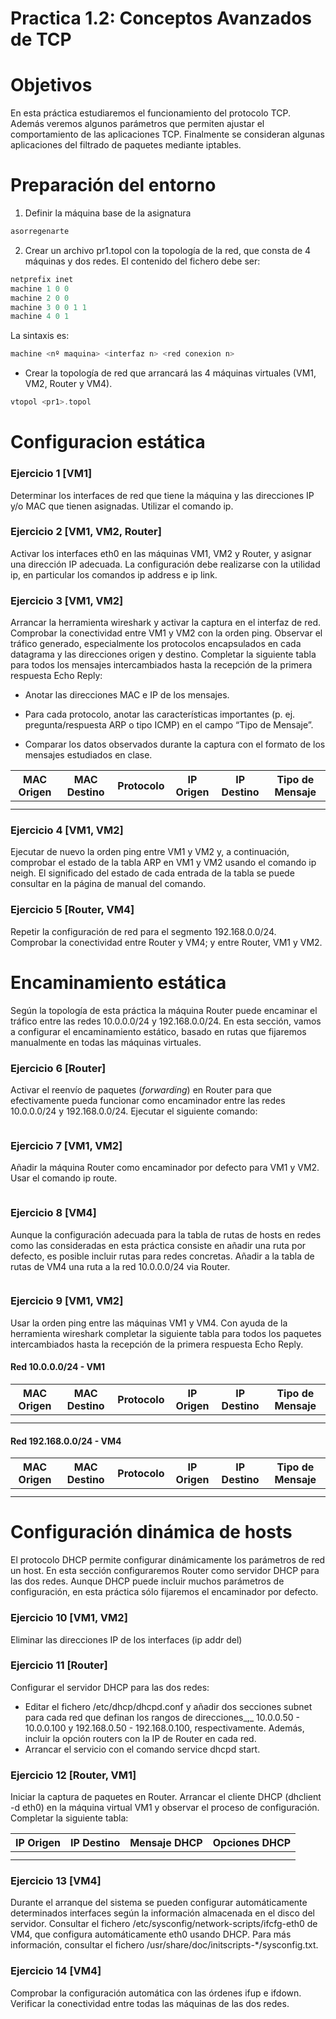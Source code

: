 # Practica 1.2: Conceptos Avanzados de TCP

# Objetivos
En esta práctica estudiaremos el funcionamiento del protocolo TCP. Además veremos algunos parámetros que permiten ajustar el comportamiento de las aplicaciones TCP. Finalmente se consideran algunas aplicaciones del filtrado de paquetes mediante iptables.

# Preparación del entorno

 1. Definir la máquina base de la asignatura

```c
asorregenarte
```
 2. Crear un archivo pr1.topol con la topología de la red, que consta de 4 máquinas y dos redes. El contenido del fichero debe ser:
```c
netprefix inet
machine 1 0 0
machine 2 0 0
machine 3 0 0 1 1
machine 4 0 1
```
La sintaxis es:

```c
machine <nº maquina> <interfaz n> <red conexion n>
```
 - Crear la topología de red que arrancará las 4 máquinas virtuales (VM1, VM2, Router y VM4).
```c
vtopol <pr1>.topol
```
# Configuracion estática

### Ejercicio 1 [VM1]
Determinar los interfaces de red que tiene la máquina y las direcciones IP y/o MAC que tienen asignadas. Utilizar el comando ip.
### Ejercicio 2 [VM1, VM2, Router]
Activar los interfaces eth0 en las máquinas VM1, VM2 y Router, y asignar una dirección IP adecuada. La configuración debe realizarse con la utilidad ip, en particular los comandos ip address e ip link.
### Ejercicio 3 [VM1, VM2]
Arrancar la herramienta wireshark y activar la captura en el interfaz de red. Comprobar la conectividad entre VM1 y VM2 con la orden ping. Observar el tráfico generado, especialmente los protocolos encapsulados en cada datagrama y las direcciones origen y destino.
Completar la siguiente tabla para todos los mensajes intercambiados hasta la recepción de la primera respuesta Echo Reply:
 - Anotar las direcciones MAC e IP de los mensajes.
   
  -  Para cada protocolo, anotar las características importantes (p. ej.
   pregunta/respuesta ARP o tipo ICMP) en el campo “Tipo de Mensaje”.
   
 -  Comparar los datos observados durante la captura con el formato de los mensajes estudiados en clase.
 
|MAC Origen| MAC Destino | Protocolo | IP Origen | IP Destino | Tipo de Mensaje
|--|--|--|--|--|--|
|  |  |  |  |  |
|  |  |  |  |  |
### Ejercicio 4 [VM1, VM2]
Ejecutar de nuevo la orden ping entre VM1 y VM2 y, a continuación, comprobar el estado de la tabla ARP en VM1 y VM2 usando el comando ip neigh. El significado del estado de cada entrada de la tabla se puede consultar en la página de manual del comando.

### Ejercicio 5 [Router, VM4]
Repetir la configuración de red para el segmento 192.168.0.0/24. Comprobar la conectividad entre Router y VM4; y entre Router, VM1 y VM2.

# Encaminamiento estática

Según la topología de esta práctica la máquina Router puede encaminar el tráfico entre las redes 10.0.0.0/24 y 192.168.0.0/24. En esta sección, vamos a configurar el encaminamiento estático, basado en rutas que fijaremos manualmente en todas las máquinas virtuales.
### Ejercicio 6 [Router]
Activar el reenvío de paquetes (_forwarding_) en Router para que efectivamente pueda funcionar como encaminador entre las redes 10.0.0.0/24 y 192.168.0.0/24. Ejecutar el siguiente comando:
```c
```
### Ejercicio 7 [VM1, VM2]
Añadir la máquina Router como encaminador por defecto para VM1 y VM2. Usar el comando ip route.
```c
```
### Ejercicio 8 [VM4]
Aunque la configuración adecuada para la tabla de rutas de hosts en redes como las consideradas en esta práctica consiste en añadir una ruta por defecto, es posible incluir rutas para redes concretas. Añadir a la tabla de rutas de VM4 una ruta a la red 10.0.0.0/24 via Router.
```c
```
### Ejercicio 9 [VM1, VM2]
Usar la orden ping entre las máquinas VM1 y VM4. Con ayuda de la herramienta wireshark completar la siguiente tabla para todos los paquetes intercambiados hasta la recepción de la primera respuesta Echo Reply.

#### Red 10.0.0.0/24 - VM1
|MAC Origen| MAC Destino | Protocolo | IP Origen | IP Destino | Tipo de Mensaje
|--|--|--|--|--|--|
|  |  |  |  |  |
|  |  |  |  |  |

#### Red 192.168.0.0/24 - VM4
|MAC Origen| MAC Destino | Protocolo | IP Origen | IP Destino | Tipo de Mensaje
|--|--|--|--|--|--|
|  |  |  |  |  |
|  |  |  |  |  |

# Configuración dinámica de hosts
El protocolo DHCP permite configurar dinámicamente los parámetros de red un host. En esta sección configuraremos Router como servidor DHCP para las dos redes. Aunque DHCP puede incluir muchos parámetros de configuración, en esta práctica sólo fijaremos el encaminador por defecto.

### Ejercicio 10 [VM1, VM2] 
Eliminar las direcciones IP de los interfaces (ip addr del)

### Ejercicio 11 [Router]
Configurar el servidor DHCP para las dos redes:
- Editar el fichero /etc/dhcp/dhcpd.conf y añadir dos secciones subnet para cada red que definan los rangos de direcciones_,_ 10.0.0.50 - 10.0.0.100 y 192.168.0.50 - 192.168.0.100, respectivamente. Además, incluir la opción routers con la IP de Router en cada red. 
- Arrancar el servicio con el comando service dhcpd start.

### Ejercicio 12 [Router, VM1]
Iniciar la captura de paquetes en Router. Arrancar el cliente DHCP (dhclient -d eth0) en la máquina virtual VM1 y observar el proceso de configuración. Completar la siguiente tabla:

|IP Origen| IP Destino | Mensaje DHCP | Opciones DHCP
|--|--|--|--|
|  |  |  |  |
|  |  |  |  |

### Ejercicio 13 [VM4]
Durante el arranque del sistema se pueden configurar automáticamente determinados interfaces según la información almacenada en el disco del servidor. Consultar el fichero /etc/sysconfig/network-scripts/ifcfg-eth0 de VM4, que configura automáticamente eth0 usando DHCP. Para más información, consultar el fichero /usr/share/doc/initscripts-*/sysconfig.txt.

### Ejercicio 14 [VM4]
Comprobar la configuración automática con las órdenes ifup e ifdown. Verificar la conectividad entre todas las máquinas de las dos redes.
<!--stackedit_data:
eyJoaXN0b3J5IjpbLTEzMDM5ODc5OTgsNDA5MDkxNjhdfQ==
-->